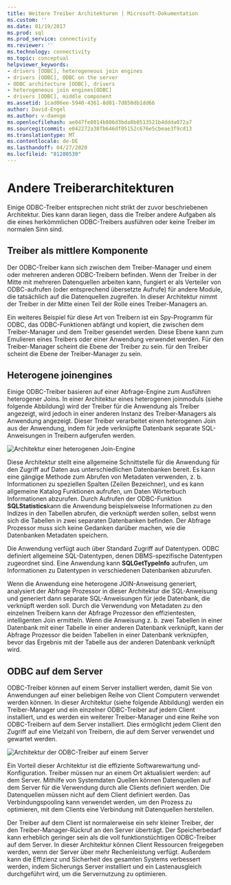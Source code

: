 ```yaml
---
title: Weitere Treiber Architekturen | Microsoft-Dokumentation
ms.custom: ''
ms.date: 01/19/2017
ms.prod: sql
ms.prod_service: connectivity
ms.reviewer: ''
ms.technology: connectivity
ms.topic: conceptual
helpviewer_keywords:
- drivers [ODBC], heterogeneous join engines
- drivers [ODBC], ODBC on the server
- ODBC architecture [ODBC], drivers
- heterogeneous join engines[ODBC]
- drivers [ODBC], middle component
ms.assetid: 1cad06ee-5940-4361-8d01-7d850db1dd66
author: David-Engel
ms.author: v-daenge
ms.openlocfilehash: ae047fe8014b806d3bda8b0513521b4ddda072a7
ms.sourcegitcommit: e042272a38fb646df05152c676e5cbeae3f9cd13
ms.translationtype: MT
ms.contentlocale: de-DE
ms.lasthandoff: 04/27/2020
ms.locfileid: "81280530"
---
```

# <a name="other-driver-architectures"></a>Andere Treiberarchitekturen
Einige ODBC-Treiber entsprechen nicht strikt der zuvor beschriebenen Architektur. Dies kann daran liegen, dass die Treiber andere Aufgaben als die eines herkömmlichen ODBC-Treibers ausführen oder keine Treiber im normalen Sinn sind.  
  
## <a name="driver-as-a-middle-component"></a>Treiber als mittlere Komponente  
 Der ODBC-Treiber kann sich zwischen dem Treiber-Manager und einem oder mehreren anderen ODBC-Treibern befinden. Wenn der Treiber in der Mitte mit mehreren Datenquellen arbeiten kann, fungiert er als Verteiler von ODBC-aufrufen (oder entsprechend übersetzte Aufrufe) für andere Module, die tatsächlich auf die Datenquellen zugreifen. In dieser Architektur nimmt der Treiber in der Mitte einen Teil der Rolle eines Treiber-Managers an.  
  
 Ein weiteres Beispiel für diese Art von Treibern ist ein Spy-Programm für ODBC, das ODBC-Funktionen abfängt und kopiert, die zwischen dem Treiber-Manager und dem Treiber gesendet werden. Diese Ebene kann zum Emulieren eines Treibers oder einer Anwendung verwendet werden. Für den Treiber-Manager scheint die Ebene der Treiber zu sein. für den Treiber scheint die Ebene der Treiber-Manager zu sein.  
  
## <a name="heterogeneous-join-engines"></a>Heterogene joinengines  
 Einige ODBC-Treiber basieren auf einer Abfrage-Engine zum Ausführen heterogener Joins. In einer Architektur eines heterogenen joinmoduls (siehe folgende Abbildung) wird der Treiber für die Anwendung als Treiber angezeigt, wird jedoch in einer anderen Instanz des Treiber-Managers als Anwendung angezeigt. Dieser Treiber verarbeitet einen heterogenen Join aus der Anwendung, indem für jede verknüpfte Datenbank separate SQL-Anweisungen in Treibern aufgerufen werden.  
  
 ![Architektur einer heterogenen Join-Engine](../../odbc/reference/media/fig3-4.gif "Fig3-4")  
  
 Diese Architektur stellt eine allgemeine Schnittstelle für die Anwendung für den Zugriff auf Daten aus unterschiedlichen Datenbanken bereit. Es kann eine gängige Methode zum Abrufen von Metadaten verwenden, z. b. Informationen zu speziellen Spalten (Zeilen Bezeichner), und es kann allgemeine Katalog Funktionen aufrufen, um Daten Wörterbuch Informationen abzurufen. Durch Aufrufen der ODBC-Funktion **SQLStatistics**kann die Anwendung beispielsweise Informationen zu den Indizes in den Tabellen abrufen, die verknüpft werden sollen, selbst wenn sich die Tabellen in zwei separaten Datenbanken befinden. Der Abfrage Prozessor muss sich keine Gedanken darüber machen, wie die Datenbanken Metadaten speichern.  
  
 Die Anwendung verfügt auch über Standard Zugriff auf Datentypen. ODBC definiert allgemeine SQL-Datentypen, denen DBMS-spezifische Datentypen zugeordnet sind. Eine Anwendung kann **SQLGetTypeInfo** aufrufen, um Informationen zu Datentypen in verschiedenen Datenbanken abzurufen.  
  
 Wenn die Anwendung eine heterogene JOIN-Anweisung generiert, analysiert der Abfrage Prozessor in dieser Architektur die SQL-Anweisung und generiert dann separate SQL-Anweisungen für jede Datenbank, die verknüpft werden soll. Durch die Verwendung von Metadaten zu den einzelnen Treibern kann der Abfrage Prozessor den effizientesten, intelligenten Join ermitteln. Wenn die Anweisung z. b. zwei Tabellen in einer Datenbank mit einer Tabelle in einer anderen Datenbank verknüpft, kann der Abfrage Prozessor die beiden Tabellen in einer Datenbank verknüpfen, bevor das Ergebnis mit der Tabelle aus der anderen Datenbank verknüpft wird.  
  
## <a name="odbc-on-the-server"></a>ODBC auf dem Server  
 ODBC-Treiber können auf einem Server installiert werden, damit Sie von Anwendungen auf einer beliebigen Reihe von Client Computern verwendet werden können. In dieser Architektur (siehe folgende Abbildung) werden ein Treiber-Manager und ein einzelner ODBC-Treiber auf jedem Client installiert, und es werden ein weiterer Treiber-Manager und eine Reihe von ODBC-Treibern auf dem Server installiert. Dies ermöglicht jedem Client den Zugriff auf eine Vielzahl von Treibern, die auf dem Server verwendet und gewartet werden.  
  
 ![Architektur der ODBC-Treiber auf einem Server](../../odbc/reference/media/fig3-5.gif "FIG3-5")  
  
 Ein Vorteil dieser Architektur ist die effiziente Softwarewartung und-Konfiguration. Treiber müssen nur an einem Ort aktualisiert werden: auf dem Server. Mithilfe von Systemdaten Quellen können Datenquellen auf dem Server für die Verwendung durch alle Clients definiert werden. Die Datenquellen müssen nicht auf dem Client definiert werden. Das Verbindungspooling kann verwendet werden, um den Prozess zu optimieren, mit dem Clients eine Verbindung mit Datenquellen herstellen.  
  
 Der Treiber auf dem Client ist normalerweise ein sehr kleiner Treiber, der den Treiber-Manager-Rückruf an den Server überträgt. Der Speicherbedarf kann erheblich geringer sein als die voll funktionstüchtigen ODBC-Treiber auf dem Server. In dieser Architektur können Client Ressourcen freigegeben werden, wenn der Server über mehr Rechenleistung verfügt. Außerdem kann die Effizienz und Sicherheit des gesamten Systems verbessert werden, indem Sicherungs Server installiert und ein Lastenausgleich durchgeführt wird, um die Servernutzung zu optimieren.
